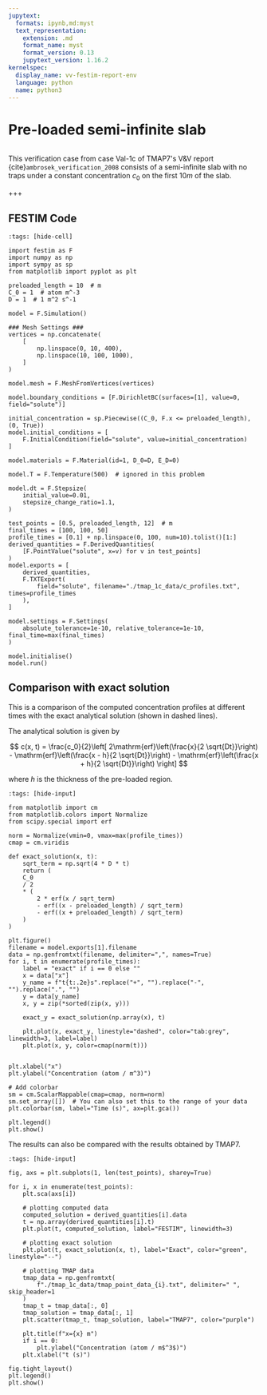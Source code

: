 ```yaml
---
jupytext:
  formats: ipynb,md:myst
  text_representation:
    extension: .md
    format_name: myst
    format_version: 0.13
    jupytext_version: 1.16.2
kernelspec:
  display_name: vv-festim-report-env
  language: python
  name: python3
---
```


# Pre-loaded semi-infinite slab

```{tags} 1D, MES, transient
```

This verification case from case Val-1c of TMAP7's V&V report {cite}`ambrosek_verification_2008` consists of a semi-infinite slab with no traps under a constant concentration $c_0$ on the first $10 m$ of the slab.

+++

## FESTIM Code

```{code-cell} ipython3
:tags: [hide-cell]

import festim as F
import numpy as np
import sympy as sp
from matplotlib import pyplot as plt

preloaded_length = 10  # m
C_0 = 1  # atom m^-3
D = 1  # 1 m^2 s^-1

model = F.Simulation()

### Mesh Settings ###
vertices = np.concatenate(
    [
        np.linspace(0, 10, 400),
        np.linspace(10, 100, 1000),
    ]
)

model.mesh = F.MeshFromVertices(vertices)

model.boundary_conditions = [F.DirichletBC(surfaces=[1], value=0, field="solute")]

initial_concentration = sp.Piecewise((C_0, F.x <= preloaded_length), (0, True))
model.initial_conditions = [
    F.InitialCondition(field="solute", value=initial_concentration)
]

model.materials = F.Material(id=1, D_0=D, E_D=0)

model.T = F.Temperature(500)  # ignored in this problem

model.dt = F.Stepsize(
    initial_value=0.01,
    stepsize_change_ratio=1.1,
)

test_points = [0.5, preloaded_length, 12]  # m
final_times = [100, 100, 50]
profile_times = [0.1] + np.linspace(0, 100, num=10).tolist()[1:]
derived_quantities = F.DerivedQuantities(
    [F.PointValue("solute", x=v) for v in test_points]
)
model.exports = [
    derived_quantities,
    F.TXTExport(
        field="solute", filename="./tmap_1c_data/c_profiles.txt", times=profile_times
    ),
]

model.settings = F.Settings(
    absolute_tolerance=1e-10, relative_tolerance=1e-10, final_time=max(final_times)
)

model.initialise()
model.run()
```

## Comparison with exact solution

This is a comparison of the computed concentration profiles at different times with the exact analytical solution (shown in dashed lines).

The analytical solution is given by

$$
    c(x, t) = \frac{c_0}{2}\left[ 
        2\mathrm{erf}\left(\frac{x}{2 \sqrt{Dt}}\right)
        - \mathrm{erf}\left(\frac{x - h}{2 \sqrt{Dt}}\right)
        - \mathrm{erf}\left(\frac{x + h}{2 \sqrt{Dt}}\right)
     \right]
$$

where $h$ is the thickness of the pre-loaded region.

```{code-cell} ipython3
:tags: [hide-input]

from matplotlib import cm
from matplotlib.colors import Normalize
from scipy.special import erf

norm = Normalize(vmin=0, vmax=max(profile_times))
cmap = cm.viridis

def exact_solution(x, t):
    sqrt_term = np.sqrt(4 * D * t)
    return (
    C_0
    / 2
    * (
        2 * erf(x / sqrt_term)
        - erf((x - preloaded_length) / sqrt_term)
        - erf((x + preloaded_length) / sqrt_term)
    )
)

plt.figure()
filename = model.exports[1].filename
data = np.genfromtxt(filename, delimiter=",", names=True)
for i, t in enumerate(profile_times):
    label = "exact" if i == 0 else ""
    x = data["x"]
    y_name = f"t{t:.2e}s".replace("+", "").replace("-", "").replace(".", "")
    y = data[y_name]
    x, y = zip(*sorted(zip(x, y)))
    
    exact_y = exact_solution(np.array(x), t)

    plt.plot(x, exact_y, linestyle="dashed", color="tab:grey", linewidth=3, label=label)
    plt.plot(x, y, color=cmap(norm(t)))


plt.xlabel("x")
plt.ylabel("Concentration (atom / m^3)")

# Add colorbar
sm = cm.ScalarMappable(cmap=cmap, norm=norm)
sm.set_array([])  # You can also set this to the range of your data
plt.colorbar(sm, label="Time (s)", ax=plt.gca())

plt.legend()
plt.show()
```

The results can also be compared with the results obtained by TMAP7.

```{code-cell} ipython3
:tags: [hide-input]

fig, axs = plt.subplots(1, len(test_points), sharey=True)

for i, x in enumerate(test_points):
    plt.sca(axs[i])

    # plotting computed data
    computed_solution = derived_quantities[i].data
    t = np.array(derived_quantities[i].t)
    plt.plot(t, computed_solution, label="FESTIM", linewidth=3)

    # plotting exact solution
    plt.plot(t, exact_solution(x, t), label="Exact", color="green", linestyle="--")

    # plotting TMAP data
    tmap_data = np.genfromtxt(
        f"./tmap_1c_data/tmap_point_data_{i}.txt", delimiter=" ", skip_header=1
    )
    tmap_t = tmap_data[:, 0]
    tmap_solution = tmap_data[:, 1]
    plt.scatter(tmap_t, tmap_solution, label="TMAP7", color="purple")

    plt.title(f"x={x} m")
    if i == 0:
        plt.ylabel("Concentration (atom / m$^3$)")
    plt.xlabel("t (s)")

fig.tight_layout()
plt.legend()
plt.show()
```

